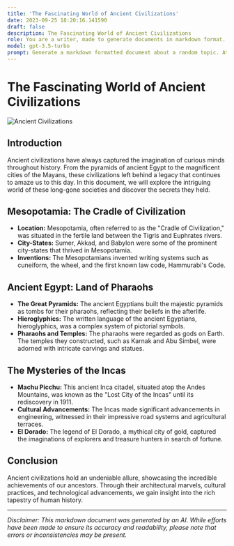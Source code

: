 ```yaml
---
title: 'The Fascinating World of Ancient Civilizations'
date: 2023-09-25 18:20:16.141590
draft: false
description: The Fascinating World of Ancient Civilizations
role: You are a writer, made to generate documents in markdown format. It is very important that all of the documents you generate are in valid markdown format.
model: gpt-3.5-turbo
prompt: Generate a markdown formatted document about a random topic. At the bottom, include a disclaimer explaining that the document was generated by you. The first line of the document should be the title. Make sure that the entire document is in proper markdown format, using a mix of various tags to make the document visually appealing.
---
```


# The Fascinating World of Ancient Civilizations

![Ancient Civilizations](https://images.unsplash.com/photo-1588674867847-46fdbf1ea672)

## Introduction

Ancient civilizations have always captured the imagination of curious minds throughout history. From the pyramids of ancient Egypt to the magnificent cities of the Mayans, these civilizations left behind a legacy that continues to amaze us to this day. In this document, we will explore the intriguing world of these long-gone societies and discover the secrets they held.

## Mesopotamia: The Cradle of Civilization

- **Location:** Mesopotamia, often referred to as the "Cradle of Civilization," was situated in the fertile land between the Tigris and Euphrates rivers.
- **City-States:** Sumer, Akkad, and Babylon were some of the prominent city-states that thrived in Mesopotamia.
- **Inventions:** The Mesopotamians invented writing systems such as cuneiform, the wheel, and the first known law code, Hammurabi's Code.

## Ancient Egypt: Land of Pharaohs

- **The Great Pyramids:** The ancient Egyptians built the majestic pyramids as tombs for their pharaohs, reflecting their beliefs in the afterlife.
- **Hieroglyphics:** The written language of the ancient Egyptians, hieroglyphics, was a complex system of pictorial symbols.
- **Pharaohs and Temples:** The pharaohs were regarded as gods on Earth. The temples they constructed, such as Karnak and Abu Simbel, were adorned with intricate carvings and statues.

## The Mysteries of the Incas

- **Machu Picchu:** This ancient Inca citadel, situated atop the Andes Mountains, was known as the "Lost City of the Incas" until its rediscovery in 1911.
- **Cultural Advancements:** The Incas made significant advancements in engineering, witnessed in their impressive road systems and agricultural terraces.
- **El Dorado:** The legend of El Dorado, a mythical city of gold, captured the imaginations of explorers and treasure hunters in search of fortune.

## Conclusion

Ancient civilizations hold an undeniable allure, showcasing the incredible achievements of our ancestors. Through their architectural marvels, cultural practices, and technological advancements, we gain insight into the rich tapestry of human history.

---

*Disclaimer: This markdown document was generated by an AI. While efforts have been made to ensure its accuracy and readability, please note that errors or inconsistencies may be present.*